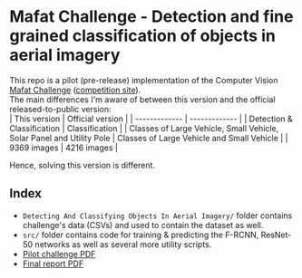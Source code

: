 # Mafat Challenge - Detection and fine grained classification of objects in aerial imagery
This repo is a pilot (pre-release) implementation of the Computer Vision [Mafat Challenge](https://mafatchallenge.mod.gov.il/) ([competition site](https://competitions.codalab.org/competitions/19854)).  
The main differences I'm aware of between this version and the official released-to-public version:  
| This version  | Official version |
| ------------- | ------------- |
| Detection & Classification  | Classification  |
| Classes of Large Vehicle, Small Vehicle, Solar Panel and Utility Pole  | Classes of Large Vehicle and Small Vehicle  |
| 9369 images | 4216 images |

Hence, solving this version is different.  


## Index
* `Detecting And Classifying Objects In Aerial Imagery/` folder contains challenge's data (CSVs) and used to contain the dataset as well.
* `src/` folder contains code for training & predicting the F-RCNN, ResNet-50 networks as well as several more utility scripts.
* [Pilot challenge PDF](https://github.com/CodeJjang/mafat-aerial-challenge-pilot/blob/master/Detecting%20And%20Classifying%20Objects%20In%20Aerial%20Imagery/Detecting%20And%20Classifying%20Objects%20In%20Aerial%20Imagery%20191117.pdf)
* [Final report PDF](https://github.com/CodeJjang/mafat-aerial-challenge-pilot/blob/master/docs/report.pdf)

